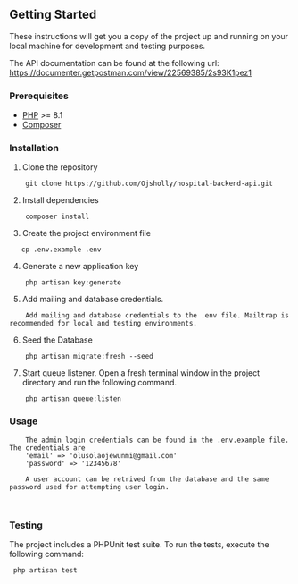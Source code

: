 ## Getting Started

These instructions will get you a copy of the project up and running on your local machine for development and testing purposes.

The API documentation can be found at the following url: https://documenter.getpostman.com/view/22569385/2s93K1pez1

### Prerequisites
- [PHP](https://secure.php.net/downloads.php) >= 8.1
- [Composer](https://getcomposer.org/)

### Installation
1. Clone the repository
```
    git clone https://github.com/Ojsholly/hospital-backend-api.git
```

2. Install dependencies
```
    composer install
```

3. Create the project environment file
```
   cp .env.example .env
```

4. Generate a new application key
```  
    php artisan key:generate
```
5. Add mailing and database credentials.
```  
    Add mailing and database credentials to the .env file. Mailtrap is recommended for local and testing environments.
```

6. Seed the Database
```  
    php artisan migrate:fresh --seed
```

7. Start queue listener.
   Open a fresh terminal window in the project directory and run the following command.

```  
    php artisan queue:listen
```

### Usage

```
    The admin login credentials can be found in the .env.example file. The credentials are 
    'email' => 'olusolaojewunmi@gmail.com'
    'password' => '12345678'
    
    A user account can be retrived from the database and the same password used for attempting user login.

    
```

### Testing
The project includes a PHPUnit test suite. To run the tests, execute the following command:
```
 php artisan test
```

